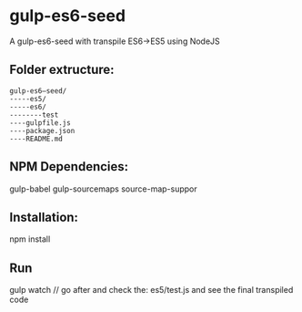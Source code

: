 # gulp-es6-seed
A gulp-es6-seed with transpile ES6->ES5 using NodeJS


## Folder extructure:
```
gulp-es6—seed/
-----es5/
-----es6/
--------test
----gulpfile.js
----package.json
----README.md	
```    
    
## NPM Dependencies:
gulp-babel
gulp-sourcemaps
source-map-suppor
    
    
## Installation:
npm install


## Run
gulp watch // go after and check the: es5/test.js and see the final transpiled code
